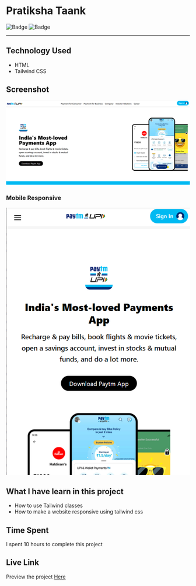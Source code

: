 # Pratiksha Taank
![Badge](https://img.shields.io/badge/Responsive-Yes-green)
![Badge](https://img.shields.io/badge/Live-Yes-brightgreen)
***
## Technology Used
- HTML
- Tailwind CSS
## Screenshot
![Shopify  Clone](./Images/Laptop.png)

### Mobile Responsive
![Responsive](./Images/Mobile.png)
## What I have learn in this project
- How to use Tailwind classes
- How to make a website responsive using tailwind css
## Time Spent
I spent 10 hours to complete this project
## Live Link
Preview the project [Here](https://paytm-clone-twcss.netlify.app/)

